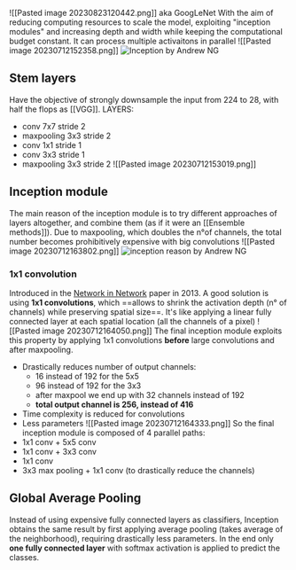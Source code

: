 ![[Pasted image 20230823120442.png]]
aka GoogLeNet 
With the aim of reducing computing resources to scale the model, exploiting "inception modules" and increasing depth and width while keeping the computational budget constant.
It can process multiple activaitons in parallel
![[Pasted image 20230712152358.png]]
![Inception by Andrew NG](https://www.youtube.com/watch?v=KfV8CJh7hE0)

## Stem layers
Have the objective of strongly downsample the input from 224 to 28, with half the flops as [[VGG]].
LAYERS:
- conv 7x7 stride 2
- maxpooling 3x3 stride 2
- conv 1x1 stride 1
- conv 3x3 stride 1
- maxpooling 3x3 stride 2
![[Pasted image 20230712153019.png]]
## Inception module
The main reason of the inception module is to try different approaches of layers altogether, and combine them (as if it were an [[Ensemble methods]]).
Due to maxpooling, which doubles the n°of channels, the total number becomes prohibitively expensive with big convolutions
![[Pasted image 20230712163802.png]]
![inception reason by Andrew NG](https://www.youtube.com/watch?v=C86ZXvgpejM)
### 1x1 convolution
Introduced in the [Network in Network](https://arxiv.org/pdf/1312.4400v3.pdf) paper in 2013.
A good solution is using **1x1 convolutions**, which ==allows to shrink the activation depth (n° of channels) while preserving spatial size==.
It's like applying a linear fully connected layer at each spatial location (all the channels of a pixel)
![[Pasted image 20230712164050.png]]
The final inception module exploits this property by applying 1x1 convolutions **before** large convolutions and after maxpooling.
- Drastically reduces number of output channels:
	- 16 instead of 192 for the 5x5
	- 96 instead of 192 for the 3x3
	- after maxpool we end up with 32 channels instead of 192
	- **total output channel is 256, instead of 416**
- Time complexity is reduced for convolutions
- Less parameters
![[Pasted image 20230712164333.png]]
So the final inception module is composed of 4 parallel paths:
- 1x1 conv + 5x5 conv
- 1x1 conv + 3x3 conv
- 1x1 conv 
- 3x3 max pooling + 1x1 conv (to drastically reduce the channels)
## Global Average Pooling
Instead of using expensive fully connected layers as classifiers, Inception obtains the same result by first applying average pooling (takes average of the neighborhood), requiring drastically less parameters.
In the end only **one fully connected layer** with softmax activation is applied to predict the classes.